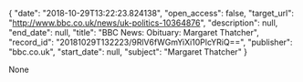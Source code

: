 {
  "date": "2018-10-29T13:22:23.824138", 
  "open_access": false, 
  "target_url": "http://www.bbc.co.uk/news/uk-politics-10364876", 
  "description": null, 
  "end_date": null, 
  "title": "BBC News: Obituary: Margaret Thatcher", 
  "record_id": "20181029T132223/9RlV6fWGmYiXi10PlcYRiQ==", 
  "publisher": "bbc.co.uk", 
  "start_date": null, 
  "subject": "Margaret Thatcher"
}

None